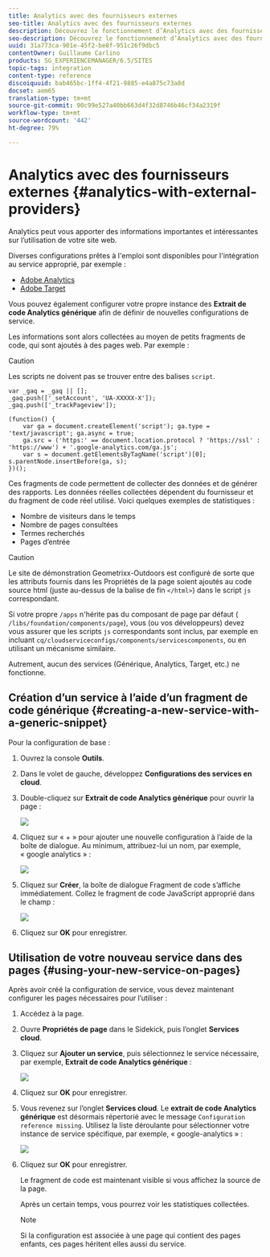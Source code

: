 ```yaml
---
title: Analytics avec des fournisseurs externes
seo-title: Analytics avec des fournisseurs externes
description: Découvrez le fonctionnement d’Analytics avec des fournisseurs externes.
seo-description: Découvrez le fonctionnement d’Analytics avec des fournisseurs externes.
uuid: 31a773ca-901e-45f2-be8f-951c26f9dbc5
contentOwner: Guillaume Carlino
products: SG_EXPERIENCEMANAGER/6.5/SITES
topic-tags: integration
content-type: reference
discoiquuid: bab465bc-1ff4-4f21-9885-e4a875c73a8d
docset: aem65
translation-type: tm+mt
source-git-commit: 90c99e527a40bb663d4f32d8746b46cf34a2319f
workflow-type: tm+mt
source-wordcount: '442'
ht-degree: 79%

---
```



# Analytics avec des fournisseurs externes  {#analytics-with-external-providers}

Analytics peut vous apporter des informations importantes et intéressantes sur l’utilisation de votre site web.

Diverses configurations prêtes à l&#39;emploi sont disponibles pour l&#39;intégration au service approprié, par exemple :

* [Adobe Analytics](/help/sites-administering/adobeanalytics.md)
* [Adobe Target](/help/sites-administering/target.md)

Vous pouvez également configurer votre propre instance des **Extrait de code Analytics générique** afin de définir de nouvelles configurations de service.

Les informations sont alors collectées au moyen de petits fragments de code, qui sont ajoutés à des pages web. Par exemple :

>[!CAUTION]
>
>Les scripts ne doivent pas se trouver entre des balises `script`.

```
var _gaq = _gaq || [];
_gaq.push(['_setAccount', 'UA-XXXXX-X']);
_gaq.push(['_trackPageview']);

(function() {
    var ga = document.createElement('script'); ga.type = 'text/javascript'; ga.async = true;
    ga.src = ('https:' == document.location.protocol ? 'https://ssl' : 'https://www') + '.google-analytics.com/ga.js';
    var s = document.getElementsByTagName('script')[0]; s.parentNode.insertBefore(ga, s);
})();
```

Ces fragments de code permettent de collecter des données et de générer des rapports. Les données réelles collectées dépendent du fournisseur et du fragment de code réel utilisé. Voici quelques exemples de statistiques :

* Nombre de visiteurs dans le temps
* Nombre de pages consultées
* Termes recherchés
* Pages d’entrée

>[!CAUTION]
>
>Le site de démonstration Geometrixx-Outdoors est configuré de sorte que les attributs fournis dans les Propriétés de la page soient ajoutés au code source html (juste au-dessus de la balise de fin `</html>`) dans le script `js` correspondant.
>
>Si votre propre `/apps` n&#39;hérite pas du composant de page par défaut ( `/libs/foundation/components/page`), vous (ou vos développeurs) devez vous assurer que les scripts `js` correspondants sont inclus, par exemple en incluant `cq/cloudserviceconfigs/components/servicescomponents`, ou en utilisant un mécanisme similaire.
>
>Autrement, aucun des services (Générique, Analytics, Target, etc.) ne fonctionne.

## Création d’un service à l’aide d’un fragment de code générique {#creating-a-new-service-with-a-generic-snippet}

Pour la configuration de base :

1. Ouvrez la console **Outils**.
1. Dans le volet de gauche, développez **Configurations des services en cloud**.
1. Double-cliquez sur **Extrait de code Analytics générique** pour ouvrir la page :

   ![](assets/analytics_genericoverview.png)

1. Cliquez sur « + » pour ajouter une nouvelle configuration à l’aide de la boîte de dialogue. Au minimum, attribuez-lui un nom, par exemple, « google analytics » :

   ![](assets/analytics_addconfig.png)

1. Cliquez sur **Créer**, la boîte de dialogue Fragment de code s’affiche immédiatement. Collez le fragment de code JavaScript approprié dans le champ :

   ![](assets/analytics_snippet.png)

1. Cliquez sur **OK** pour enregistrer.

## Utilisation de votre nouveau service dans des pages {#using-your-new-service-on-pages}

Après avoir créé la configuration de service, vous devez maintenant configurer les pages nécessaires pour l’utiliser :

1. Accédez à la page.
1. Ouvre **Propriétés de page** dans le Sidekick, puis l’onglet **Services cloud**.
1. Cliquez sur **Ajouter un service**, puis sélectionnez le service nécessaire, par exemple, **Extrait de code Analytics générique** :

   ![](assets/analytics_selectservice.png)

1. Cliquez sur **OK** pour enregistrer.
1. Vous revenez sur l’onglet **Services cloud**. Le **extrait de code Analytics générique** est désormais répertorié avec le message `Configuration reference missing`. Utilisez la liste déroulante pour sélectionner votre instance de service spécifique, par exemple, « google-analytics » :

   ![](assets/analytics_selectspecificservice.png)

1. Cliquez sur **OK** pour enregistrer.

   Le fragment de code est maintenant visible si vous affichez la source de la page.

   Après un certain temps, vous pourrez voir les statistiques collectées.

   >[!NOTE]
   >
   >Si la configuration est associée à une page qui contient des pages enfants, ces pages héritent elles aussi du service.

